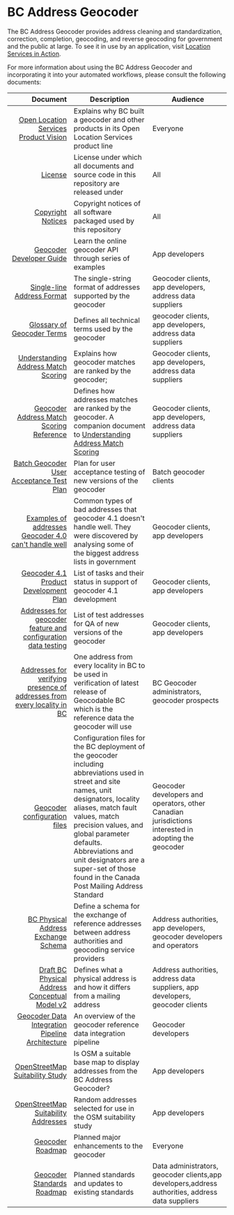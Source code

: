 # BC Address Geocoder
The BC Address Geocoder provides address cleaning and standardization, correction, completion, geocoding, and reverse geocoding for government and the public at large. To see it in use by an application, visit [Location Services in Action](https://ols-demo.apps.gov.bc.ca/index.html).


For more information about using the BC Address Geocoder and incorporating it into your automated workflows, please consult the following documents:

Document|Description|Audience
|---:|---|---|
[Open Location Services Product Vision](https://github.com/bcgov/ols-geocoder/blob/gh-pages/product-vision.md)|Explains why BC built a geocoder and other products in its Open Location Services product line|Everyone
[License](https://github.com/bcgov/ols-geocoder/blob/gh-pages/LICENSE)|License under which all documents and source code in this repository are released under|All
[Copyright Notices](https://github.com/bcgov/ols-geocoder/blob/gh-pages/notice.md)|Copyright notices of all software packaged used by this repository|All
[Geocoder Developer Guide](https://github.com/bcgov/ols-geocoder/blob/gh-pages/geocoder-developer-guide.md)|Learn the online geocoder API through series of examples|App developers
[Single-line Address Format](https://github.com/bcgov/ols-geocoder/blob/gh-pages/singleLineAddressFormat.md)|The single-string format of addresses supported by the geocoder|Geocoder clients, app developers, address data suppliers
[Glossary of Geocoder Terms](https://github.com/bcgov/ols-geocoder/blob/gh-pages/glossary.md)|Defines all technical terms used by the geocoder|geocoder clients, app developers, address data suppliers|
[Understanding Address Match Scoring](https://github.com/bcgov/ols-geocoder/blob/gh-pages/understanding-match-scoring.md)|Explains how geocoder matches are ranked by the geocoder;|Geocoder clients, app developers, address data suppliers
[Geocoder Address Match Scoring Reference](https://github.com/bcgov/ols-geocoder/blob/gh-pages/faults.md)|Defines how addresses matches are ranked by the geocoder. A companion document to [Understanding Address Match Scoring](https://github.com/bcgov/ols-geocoder/blob/gh-pages/understanding-match-scoring.md)|Geocoder clients, app developers, address data suppliers
[Batch Geocoder User Acceptance Test Plan](https://github.com/bcgov/ols-geocoder/blob/gh-pages/batch-geocoder-uat.md)|Plan for user acceptance testing of new versions of the geocoder|Batch geocoder clients
[Examples of addresses Geocoder 4.0 can't handle well](https://github.com/bcgov/ols-geocoder/blob/gh-pages/rejected-addresses.md)|Common types of bad addresses that geocoder 4.1 doesn't handle well. They were discovered by analysing some of the biggest address lists in government|Geocoder clients, app developers
[Geocoder 4.1 Product Development Plan](https://github.com/bcgov/ols-geocoder/blob/gh-pages/geocoder-4.1-development-plan.md)| List of tasks and their status in support of geocoder 4.1 development|Geocoder clients, app developers
[Addresses for geocoder feature and configuration data testing](https://github.com/bcgov/ols-geocoder/blob/gh-pages/atp_addresses.csv)|List of test addresses for QA of new versions of the geocoder|Geocoder clients, app developers
[Addresses for verifying presence of addresses from every locality in BC](https://github.com/bcgov/ols-geocoder/blob/gh-pages/sites_bc.csv)|One address from every locality in BC to be used in verification of latest release of Geocodable BC which is the reference data the geocoder will use|BC Geocoder administrators, geocoder prospects  
[Geocoder configuration files](https://github.com/bcgov/ols-geocoder/tree/gh-pages/config/bc)|Configuration files for the BC deployment of the geocoder including abbreviations used in street and site names, unit designators, locality aliases, match fault values, match precision values, and global parameter defaults. Abbreviations and unit designators are a super-set of those found in the Canada Post Mailing Address Standard|Geocoder developers and operators, other Canadian jurisdictions interested in adopting the geocoder
[BC Physical Address Exchange Schema](https://github.com/bcgov/ols-geocoder/blob/gh-pages/BCAddressExchangeSchema.md)|Define a schema for the exchange of reference addresses between address authorities and geocoding service providers|Address authorities, app developers, geocoder developers and operators
[Draft BC Physical Address Conceptual Model v2](https://github.com/bcgov/ols-geocoder/blob/gh-pages/physical-address-conceptual-model.md)|Defines what a physical address is and how it differs from a mailing address|Address authorities, address data suppliers, app developers, geocoder clients
[Geocoder Data Integration Pipeline Architecture](https://github.com/bcgov/ols-geocoder/blob/gh-pages/address-data-pipeline.md)|An overview of the geocoder reference data integration pipeline|Geocoder developers
[OpenStreetMap Suitability Study](https://github.com/bcgov/ols-geocoder/blob/gh-pages/osm-suitability.md)|Is OSM a suitable base map to display addresses from the BC Address Geocoder?|App developers
[OpenStreetMap Suitability Addresses](https://github.com/bcgov/ols-geocoder/blob/gh-pages/itn-osm-comparison.csv)|Random addresses selected for use in the OSM suitability study|App developers
[Geocoder Roadmap](https://github.com/bcgov/ols-geocoder/blob/gh-pages/roadmap.md)|Planned major enhancements to the geocoder|Everyone
[Geocoder Standards Roadmap](https://github.com/bcgov/ols-geocoder/blob/gh-pages/standards-roadmap.md)|Planned standards and updates to existing standards|Data administrators, geocoder clients,app developers,address authorities, address data suppliers
